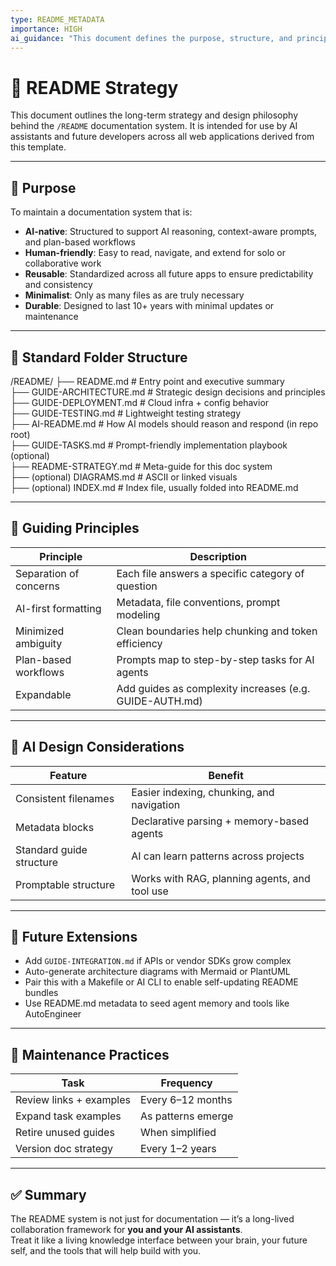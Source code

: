 ```yaml
---
type: README_METADATA
importance: HIGH
ai_guidance: "This document defines the purpose, structure, and principles of the documentation system. It guides AI and humans in extending or templating the README strategy across all future apps."
---
```


# 📘 README Strategy

This document outlines the long-term strategy and design philosophy behind the `/README` documentation system. It is intended for use by AI assistants and future developers across all web applications derived from this template.

---

## 🎯 Purpose

To maintain a documentation system that is:

- **AI-native**: Structured to support AI reasoning, context-aware prompts, and plan-based workflows
- **Human-friendly**: Easy to read, navigate, and extend for solo or collaborative work
- **Reusable**: Standardized across all future apps to ensure predictability and consistency
- **Minimalist**: Only as many files as are truly necessary
- **Durable**: Designed to last 10+ years with minimal updates or maintenance

---

## 📁 Standard Folder Structure

/README/
├── README.md # Entry point and executive summary  
├── GUIDE-ARCHITECTURE.md # Strategic design decisions and principles  
├── GUIDE-DEPLOYMENT.md # Cloud infra + config behavior  
├── GUIDE-TESTING.md # Lightweight testing strategy  
├── AI-README.md # How AI models should reason and respond (in repo root)  
├── GUIDE-TASKS.md # Prompt-friendly implementation playbook (optional)  
├── README-STRATEGY.md # Meta-guide for this doc system  
├── (optional) DIAGRAMS.md # ASCII or linked visuals  
├── (optional) INDEX.md # Index file, usually folded into README.md

---

## 🧠 Guiding Principles

| Principle              | Description                                             |
| ---------------------- | ------------------------------------------------------- |
| Separation of concerns | Each file answers a specific category of question       |
| AI-first formatting    | Metadata, file conventions, prompt modeling             |
| Minimized ambiguity    | Clean boundaries help chunking and token efficiency     |
| Plan-based workflows   | Prompts map to step-by-step tasks for AI agents         |
| Expandable             | Add guides as complexity increases (e.g. GUIDE-AUTH.md) |

---

## 🤖 AI Design Considerations

| Feature                  | Benefit                                       |
| ------------------------ | --------------------------------------------- |
| Consistent filenames     | Easier indexing, chunking, and navigation     |
| Metadata blocks          | Declarative parsing + memory-based agents     |
| Standard guide structure | AI can learn patterns across projects         |
| Promptable structure     | Works with RAG, planning agents, and tool use |

---

## 🔮 Future Extensions

- Add `GUIDE-INTEGRATION.md` if APIs or vendor SDKs grow complex
- Auto-generate architecture diagrams with Mermaid or PlantUML
- Pair this with a Makefile or AI CLI to enable self-updating README bundles
- Use README.md metadata to seed agent memory and tools like AutoEngineer

---

## 🧼 Maintenance Practices

| Task                    | Frequency          |
| ----------------------- | ------------------ |
| Review links + examples | Every 6–12 months  |
| Expand task examples    | As patterns emerge |
| Retire unused guides    | When simplified    |
| Version doc strategy    | Every 1–2 years    |

---

## ✅ Summary

The README system is not just for documentation — it’s a long-lived collaboration framework for **you and your AI assistants**.  
Treat it like a living knowledge interface between your brain, your future self, and the tools that will help build with you.
